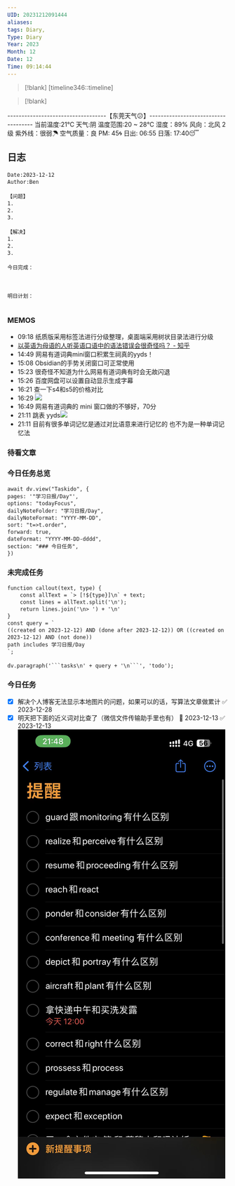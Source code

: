 ```yaml
---
UID: 20231212091444
aliases: 
tags: Diary,
Type: Diary
Year: 2023
Month: 12
Date: 12
Time: 09:14:44
---
```

> [!blank] 
> [timeline346::timeline]

>[!blank]
> 
-----------------------------------【东莞天气😕】------------------------------------
当前温度:21℃
天气:阴
温度范围:20 ~ 28℃
湿度：89%
风向：北风 2级
紫外线：很弱☂
空气质量：良 PM: 45🌀
日出: 06:55 日落: 17:40😴

## 日志

```
Date:2023-12-12
Author:Ben

【问题】
1.
2.
3.

【解决】
1.
2.
3.

今日完成：



明日计划：


```

### MEMOS
- 09:18 纸质版采用标签法进行分级整理，桌面端采用树状目录法进行分级
- [以英语为母语的人听英语口语中的语法错误会很奇怪吗？ - 知乎](https://www.zhihu.com/question/390672474)
- 14:49 网易有道词典mini窗口积累生祠真的yyds！
- 15:08 Obsidian的手势关闭窗口可正常使用
- 15:23 很奇怪不知道为什么网易有道词典有时会无故闪退
- 15:26 百度网盘可以设置自动显示生成字幕
- 16:21 查一下s4和s5的价格对比
- 16:29 ![](Pasted%20Image%2020231212162953.png)
- 16:49 网易有道词典的 mini 窗口做的不够好，70分
- 21:11 跳表 yyds![](Pasted%20Image%2020231212211114.png)
- 21:11 目前有很多单词记忆是通过对比语意来进行记忆的 也不为是一种单词记忆法


### 待看文章



### 今日任务总览

```dataviewjs
await dv.view("Taskido", {
pages: '"学习日报/Day"',
options: "todayFocus",
dailyNoteFolder: "学习日报/Day",
dailyNoteFormat: "YYYY-MM-DD",
sort: "t=>t.order",
forward: true,
dateFormat: "YYYY-MM-DD-dddd",
section: "### 今日任务",
})
```

### 未完成任务

```dataviewjs
function callout(text, type) {
    const allText = `> [!${type}]\n` + text;
    const lines = allText.split('\n');
    return lines.join('\n> ') + '\n'
}
const query = `
((created on 2023-12-12) AND (done after 2023-12-12)) OR ((created on 2023-12-12) AND (not done))
path includes 学习日报/Day
`;

dv.paragraph('```tasks\n' + query + '\n```', 'todo');
```


### 今日任务

- [x] 解决个人博客无法显示本地图片的问题，如果可以的话，写算法文章做累计 ✅ 2023-12-28
- [x] 明天把下面的近义词对比查了（微信文件传输助手里也有） 📅 2023-12-13 ✅ 2023-12-13
![|350](asset/dba5501801dd29007fb66fb17dbfcac.jpg)